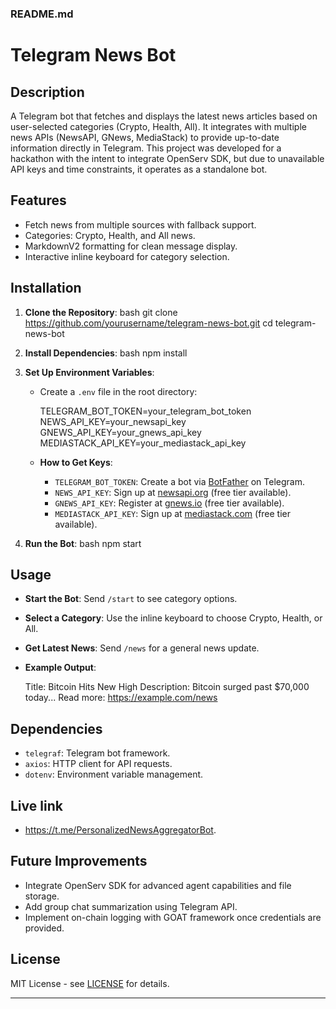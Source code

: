 ### README.md


# Telegram News Bot

## Description
A Telegram bot that fetches and displays the latest news articles based on user-selected categories (Crypto, Health, All). It integrates with multiple news APIs (NewsAPI, GNews, MediaStack) to provide up-to-date information directly in Telegram. This project was developed for a hackathon with the intent to integrate OpenServ SDK, but due to unavailable API keys and time constraints, it operates as a standalone bot.

## Features
- Fetch news from multiple sources with fallback support.
- Categories: Crypto, Health, and All news.
- MarkdownV2 formatting for clean message display.
- Interactive inline keyboard for category selection.

## Installation
1. **Clone the Repository**:
   bash
   git clone https://github.com/yourusername/telegram-news-bot.git
   cd telegram-news-bot
   
2. **Install Dependencies**:
   bash
   npm install
   
3. **Set Up Environment Variables**:
   - Create a `.env` file in the root directory:
     
     TELEGRAM_BOT_TOKEN=your_telegram_bot_token
     NEWS_API_KEY=your_newsapi_key
     GNEWS_API_KEY=your_gnews_api_key
     MEDIASTACK_API_KEY=your_mediastack_api_key
     
   - **How to Get Keys**:
     - `TELEGRAM_BOT_TOKEN`: Create a bot via [BotFather](https://t.me/BotFather) on Telegram.
     - `NEWS_API_KEY`: Sign up at [newsapi.org](https://newsapi.org) (free tier available).
     - `GNEWS_API_KEY`: Register at [gnews.io](https://gnews.io) (free tier available).
     - `MEDIASTACK_API_KEY`: Sign up at [mediastack.com](https://mediastack.com) (free tier available).

4. **Run the Bot**:
   bash
   npm start
   

## Usage
- **Start the Bot**: Send `/start` to see category options.
- **Select a Category**: Use the inline keyboard to choose Crypto, Health, or All.
- **Get Latest News**: Send `/news` for a general news update.
- **Example Output**:
  
  Title: Bitcoin Hits New High
  Description: Bitcoin surged past $70,000 today...
  Read more: https://example.com/news
  

## Dependencies
- `telegraf`: Telegram bot framework.
- `axios`: HTTP client for API requests.
- `dotenv`: Environment variable management.

## Live link
- https://t.me/PersonalizedNewsAggregatorBot.

## Future Improvements
- Integrate OpenServ SDK for advanced agent capabilities and file storage.
- Add group chat summarization using Telegram API.
- Implement on-chain logging with GOAT framework once credentials are provided.

## License
MIT License - see [LICENSE](LICENSE) for details.


---
